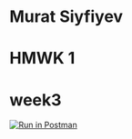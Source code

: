 # Murat Siyfiyev
# HMWK 1
# week3

[![Run in Postman](https://run.pstmn.io/button.svg)](https://app.getpostman.com/run-collection/deb71c53e02df005eadb)
